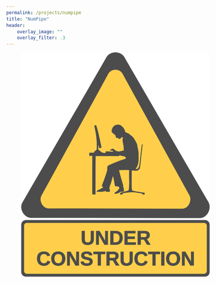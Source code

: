 ```yaml
---
permalink: /projects/numpipe
title: "NumPipe"
header:
    overlay_image: ""
    overlay_filter: .3
---
```


<figure style="width: 100%; opacity: .7" class="align-center">
  <img src="/assets/img/construction.svg" alt="">
</figure> 
